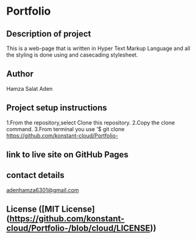 # Portfolio
 
## Description of project
This is a web-page that is written in Hyper Text Markup Language and all the styling is done using and casecading stylesheet.

## Author
Hamza Salat Aden

## Project setup instructions
1.From the repository,select Clone this repository.
2.Copy the clone command.
3.From terminal you use '$ git clone https://github.com/konstant-cloud/Portfolio-

## link to live site on GitHub Pages

## contact details
adenhamza6301@gmail.com

## License ([MIT License] (https://github.com/konstant-cloud/Portfolio-/blob/cloud/LICENSE))
